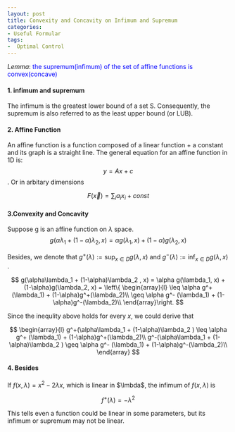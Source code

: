 ```yaml
---
layout: post
title: Convexity and Concavity on Infimum and Supremum 
categories:
- Useful Formular
tags:
-  Optimal Control
---
```


$Lemma:$  <span style="color:blue;font-size: 1em;">the supremum(infimum) of the set of affine functions is convex(concave)</span>

####  1. infimum and supremum 
The infimum is the greatest lower bound of a set S. Consequently, the supremum is also referred to as the least upper bound (or LUB).

#### 2. Affine Function 

An affine function is a function composed of a linear function + a constant and its graph is a straight line. The general equation for an affine function in 1D is: $$y = Ax + c$$.  Or in arbitary dimensions

$$ F(\vec{x})=\sum_i a_i x_i +const $$


#### 3.Convexity and Concavity

Suppose g is an affine function on $\lambda$ space. 
$$g(\alpha\lambda_1 + (1-\alpha)\lambda_2 , x) = \alpha g(\lambda_1, x)  + (1-\alpha)g(\lambda_2, x) $$

Besides, we denote that $g^+(\lambda) := \sup_{x\in D}g(\lambda, x)$ and $g^-(\lambda) := \inf_{x\in D}g(\lambda, x)$ . 


$$
g(\alpha\lambda_1 + (1-\alpha)\lambda_2 , x) = \alpha g(\lambda_1, x)  + 
(1-\alpha)g(\lambda_2, x) = \left\{ 
\begin{array}{l}
\leq \alpha g^+ (\lambda_1) + (1-\alpha)g^+(\lambda_2)\\
\geq \alpha g^- (\lambda_1) + (1-\alpha)g^-(\lambda_2)\\
\end{array}\right.
$$

Since the inequlity above holds for every $x$, we could derive that 

$$
\begin{array}{l}
g^+(\alpha\lambda_1 + (1-\alpha)\lambda_2 ) \leq \alpha g^+ (\lambda_1) + (1-\alpha)g^+(\lambda_2)\\
g^-(\alpha\lambda_1 + (1-\alpha)\lambda_2 ) \geq \alpha g^- (\lambda_1) + (1-\alpha)g^-(\lambda_2)\\
\end{array}
$$


#### 4. Besides 
If $f(x,\lambda) = x^2 -2\lambda x$, which is linear in $\lmbda$, the infimum of $f(x,\lambda)$ is 

$$f^+(\lambda) = -\lambda^2$$

This tells even a function could be linear in some parameters, but its infimum or supremum may not be linear.
